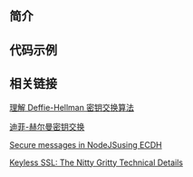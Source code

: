 ## 简介

## 代码示例

## 相关链接

[理解 Deffie-Hellman 密钥交换算法](http://wsfdl.com/algorithm/2016/02/04/%E7%90%86%E8%A7%A3Diffie-Hellman%E5%AF%86%E9%92%A5%E4%BA%A4%E6%8D%A2%E7%AE%97%E6%B3%95.html)

[迪菲-赫尔曼密钥交换](https://zh.wikipedia.org/zh-cn/%E8%BF%AA%E8%8F%B2-%E8%B5%AB%E7%88%BE%E6%9B%BC%E5%AF%86%E9%91%B0%E4%BA%A4%E6%8F%9B)

[Secure messages in NodeJSusing ECDH](https://cafedev.org/article/2016/11/secure-messages-in-nodejs-using-ecdh/)

[Keyless SSL: The Nitty Gritty Technical Details](https://blog.cloudflare.com/keyless-ssl-the-nitty-gritty-technical-details/)